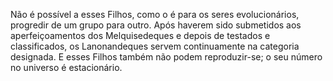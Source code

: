 ﻿Não é possível a esses Filhos, como o é para os seres evolucionários, progredir de um grupo para outro. Após haverem sido submetidos aos aperfeiçoamentos dos Melquisedeques e depois de testados e classificados, os Lanonandeques servem continuamente na categoria designada. E esses Filhos também não podem reproduzir-se; o seu número no universo é estacionário.